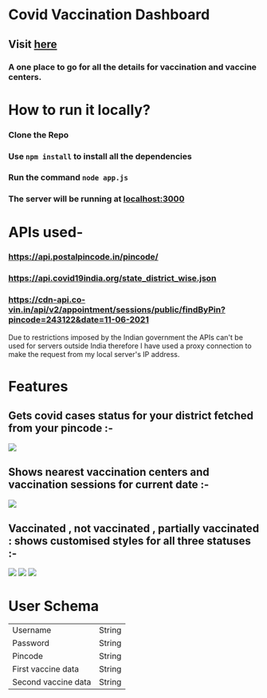# Covid Vaccination Dashboard
## Visit [here](https://corona-vaccine-dashboard.herokuapp.com/)
### A one place to go for all the details for vaccination and vaccine centers.

# How to run it locally?
### Clone the Repo
### Use `npm install` to install all the dependencies
### Run the command `node app.js`
### The server will be running at [localhost:3000](https://localhost:3000)


# APIs used-
### https://api.postalpincode.in/pincode/
### https://api.covid19india.org/state_district_wise.json
### https://cdn-api.co-vin.in/api/v2/appointment/sessions/public/findByPin?pincode=243122&date=11-06-2021

<p>Due to restrictions imposed by the Indian government the APIs can't be used for servers outside India therefore I have used a proxy connection to make the request from my local server's IP address. </p>
 
 # Features
 
 ## Gets covid cases status for your district fetched from your pincode :-
 
 <img src="https://github.com/homewardgamer/WebD-Selection/blob/main/Screenshot%202021-07-11%20at%206.55.40%20PM.png"/>
 
 ## Shows nearest vaccination centers and vaccination sessions for current date :-
 
 <img src="https://github.com/homewardgamer/WebD-Selection/blob/main/Screenshot%202021-07-11%20at%206.54.48%20PM.png"/>
 
 ## Vaccinated , not vaccinated , partially vaccinated : shows customised styles for all three statuses :-
 
 <img src="https://github.com/homewardgamer/WebD-Selection/blob/main/Screenshot%202021-07-11%20at%205.54.23%20PM.png"/>
 <img src="https://github.com/homewardgamer/WebD-Selection/blob/main/Screenshot%202021-07-11%20at%205.55.01%20PM.png"/>
 <img src="https://github.com/homewardgamer/WebD-Selection/blob/main/Screenshot%202021-07-11%20at%205.55.44%20PM.png"/>

# User Schema

<table>
  <tr>
    <td>Username</td>
    <td>String</td>
  </tr>
  <tr>
    <td>Password</td>
    <td>String</td>
  </tr>
  <tr>
    <td>Pincode</td>
    <td>String</td>
  </tr>
  <tr>
    <td>First vaccine data</td>
    <td>String</td>
  </tr>
  <tr>
    <td>Second vaccine data</td>
    <td>String</td>
  </tr>
 </table>
